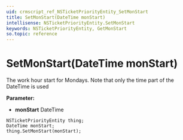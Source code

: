 ```yaml
---
uid: crmscript_ref_NSTicketPriorityEntity_SetMonStart
title: SetMonStart(DateTime monStart)
intellisense: NSTicketPriorityEntity.SetMonStart
keywords: NSTicketPriorityEntity, GetMonStart
so.topic: reference
---
```


# SetMonStart(DateTime monStart)

The work hour start for Mondays. Note that only the time part of the DateTime is used

**Parameter:** 
* **monStart** DateTime

```crmscript
NSTicketPriorityEntity thing;
DateTime monStart;
thing.SetMonStart(monStart);
```

